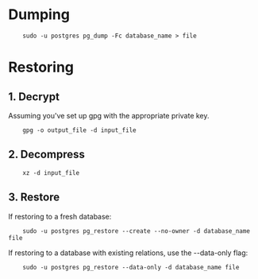 # Dumping

		sudo -u postgres pg_dump -Fc database_name > file
		

# Restoring

## 1. Decrypt

Assuming you've set up gpg with the appropriate private key.

		gpg -o output_file -d input_file

	
## 2. Decompress

		xz -d input_file
		

## 3. Restore
If restoring to a fresh database:
	
		sudo -u postgres pg_restore --create --no-owner -d database_name file

If restoring to a database with existing relations, use the --data-only flag:

		sudo -u postgres pg_restore --data-only -d database_name file